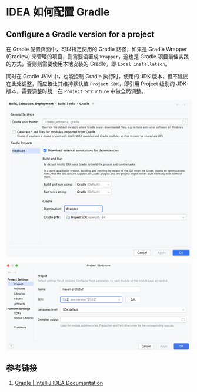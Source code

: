 # IDEA 如何配置 Gradle

## Configure a Gradle version for a project

在 Gradle 配置页面中，可以指定使用的 Gradle 路径，如果是 Gradle Wrapper (Gradlew) 来管理的项目，则需要设置成 `Wrapper`，这也是 Gradle 项目最佳实践的方式，否则则需要使用本地安装的 Gradle，即 `Local installation`。

同时在 Gradle JVM 中，也能控制 Gradle 执行时，使用的 JDK 版本，但不建议在此处调整，而应该让其维持默认值 `Project SDK`，即引用 Project 级别的 JDK 版本，需要调整时统一在 `Project Structure` 中做全局调整。

![](resources/images/Pasted%20image%2020241010084541.png)

![project structure](resources/images/Pasted%20image%2020241010084441.png)
## 参考链接

1. [Gradle | IntelliJ IDEA Documentation](https://www.jetbrains.com/help/idea/gradle.html)